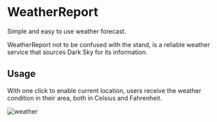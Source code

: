 # WeatherReport
Simple and easy to use weather forecast.

WeatherReport not to be confused with the stand, is a reliable weather service that sources Dark Sky for its information. 

## Usage

With one click to enable current location, users receive the weather condition in their area, both in Celsius and Fahrenheit.

![weather](https://user-images.githubusercontent.com/48876996/56165701-b546a980-5fe4-11e9-9b29-e45062749952.png)

